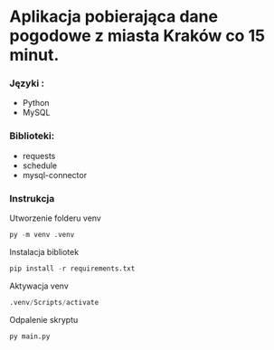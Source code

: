 # Aplikacja pobierająca dane pogodowe z miasta Kraków co 15 minut. 
### Języki :
- Python
- MySQL
### Biblioteki:
- requests
- schedule
- mysql-connector
### Instrukcja 
Utworzenie folderu venv
```python
py -m venv .venv
```
Instalacja bibliotek
```python
pip install -r requirements.txt
```
Aktywacja venv
```python
.venv/Scripts/activate
```
Odpalenie skryptu
```python
py main.py
```
